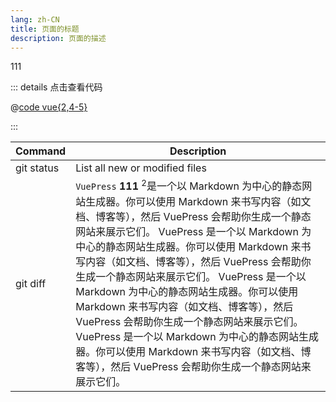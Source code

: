 ```yaml
---
lang: zh-CN
title: 页面的标题
description: 页面的描述
---
```


111

<!-- <Demo /> -->

<!-- <Api /> -->
 <UseRequestDemo />

<!-- <test /> -->

::: details 点击查看代码

@[code vue{2,4-5}](@/useRequest/UseRequestDemo.vue)

:::

| Command    | Description                                                                                                                                                                                                                                                                                                                                                                                                                                                                                                                                                                                                                                           |
| ---------- | ----------------------------------------------------------------------------------------------------------------------------------------------------------------------------------------------------------------------------------------------------------------------------------------------------------------------------------------------------------------------------------------------------------------------------------------------------------------------------------------------------------------------------------------------------------------------------------------------------------------------------------------------------- |
| git status | List all new or modified files                                                                                                                                                                                                                                                                                                                                                                                                                                                                                                                                                                                                                        |
| git diff   | `VuePress` **111** <sup>2</sup>是一个以 Markdown 为中心的静态网站生成器。你可以使用 Markdown 来书写内容（如文档、博客等），然后 VuePress 会帮助你生成一个静态网站来展示它们。 VuePress 是一个以 Markdown 为中心的静态网站生成器。你可以使用 Markdown 来书写内容（如文档、博客等），然后 VuePress 会帮助你生成一个静态网站来展示它们。 VuePress 是一个以 Markdown 为中心的静态网站生成器。你可以使用 Markdown 来书写内容（如文档、博客等），然后 VuePress 会帮助你生成一个静态网站来展示它们。 VuePress 是一个以 Markdown 为中心的静态网站生成器。你可以使用 Markdown 来书写内容（如文档、博客等），然后 VuePress 会帮助你生成一个静态网站来展示它们。 |
